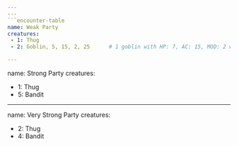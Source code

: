 ```yaml
---
---
```encounter-table
name: Weak Party
creatures:
 - 1: Thug
 - 2: Goblin, 5, 15, 2, 25      # 1 goblin with HP: 7, AC: 15, MOD: 2 worth 25 XP will be added.

---
```


name: Strong Party
creatures:
 - 1: Thug
 - 5: Bandit

---

name: Very Strong Party
creatures:
 - 2: Thug
 - 4: Bandit

```
